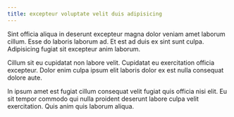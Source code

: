 ```yaml
---
title: excepteur voluptate velit duis adipisicing
---
```


Sint officia aliqua in deserunt excepteur magna dolor veniam amet laborum cillum. Esse do laboris laborum ad. Et est ad duis ex sint sunt culpa. Adipisicing fugiat sit excepteur anim laborum.

Cillum sit eu cupidatat non labore velit. Cupidatat eu exercitation officia excepteur. Dolor enim culpa ipsum elit laboris dolor ex est nulla consequat dolore aute.

In ipsum amet est fugiat cillum consequat velit fugiat quis officia nisi elit. Eu sit tempor commodo qui nulla proident deserunt labore culpa velit exercitation. Quis anim quis laborum aliqua.